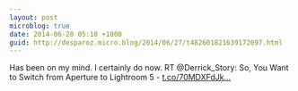 ```yaml
---
layout: post
microblog: true
date: 2014-06-28 05:10 +1000
guid: http://desparoz.micro.blog/2014/06/27/t482601821639172097.html
---
```

Has been on my mind. I certainly do now. RT @Derrick_Story: So, You Want to Switch from Aperture to Lightroom 5 - [t.co/70MDXFdJk...](http://t.co/70MDXFdJkt)
